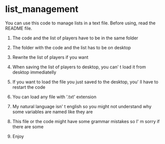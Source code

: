 # list_management
You can use this code to manage lists in a text file. Before using, read the README file.

1. The code and the list of players have to be in the same folder
2. The folder with the code and the list has to be on desktop
3. Rewrite the list of players if you want

4. When saving the list of players to desktop, you can' t load it from desktop immediatelly
5. If you want to load the file you just saved to the desktop, you' ll have to restart the code
6. You can load any file with '.txt' extension

7. My natural language isn' t english so you might not understand why some variables are named like they are
8. This file or the code might have some grammar mistakes so I' m sorry if there are some
9. Enjoy
